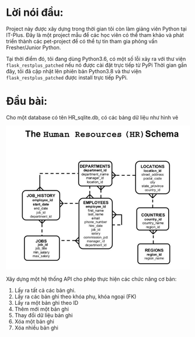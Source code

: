 # Lời nói đầu:
Project này được xây dựng trong thời gian tôi còn làm giảng viên Python tại IT-Plus. Đây là một project mẫu để các học viên có thể tham khảo và phát triển thành các pet-project để có thể tự tin tham gia phỏng vấn Fresher/Junior Python.

Tại thời điểm đó, tôi đang dùng Python3.6, có một số lỗi xảy ra với thư viện `flask_restplus_patched` nếu nó được cài đặt trực tiếp từ PyPi Thời gian gần đây, tôi đã cập nhật lên phiên bản Python3.8 và thư viện `flask_restplus_patched` được install trực tiếp PyPi.

# Đầu bài:
Cho một database có tên HR_sqlite.db, có các bảng dữ liệu như hình vẽ


![hr schema](/images/hrschema.JPG)

Xây dựng một hệ thống API cho phép thực hiện các chức năng cơ bản:
1. Lấy ra tất cả các bản ghi.
2. Lấy ra các bản ghi theo khóa phụ, khóa ngoại (FK)
3. Lấy ra một bản ghi theo ID
4. Thêm mới một bản ghi
5. Thay đổi dữ liệu bản ghi
6. Xóa một bản ghi
7. Xóa nhiều bản ghi


